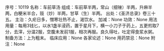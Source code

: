 序号：10119
名称：车前草汤
组成：车前草半两，常山（细锉）半两，升麻半两，白粳米半合，豉（炒）半两，甘草（生）半两。
出处：《圣济总录》卷三十五。
主治：久疟日多，憎寒壮热不止，渴饮水。
加减：None
功效：None
用法用量：每用3钱匕，以水1盏半浸药，置于星月下，横一小刀子于药上，五更煎取7分，去滓，分温2服，空腹未发前1服，相次再服。良久得吐，吐定得食浆水粥。
制备方法：上为粗末。
临床应用：None
各家论述：None
用药禁忌：None
附注：None
